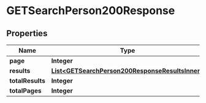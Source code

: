 

# GETSearchPerson200Response


## Properties

| Name | Type | Description | Notes |
|------------ | ------------- | ------------- | -------------|
|**page** | **Integer** |  |  [optional] |
|**results** | [**List&lt;GETSearchPerson200ResponseResultsInner&gt;**](GETSearchPerson200ResponseResultsInner.md) |  |  [optional] |
|**totalResults** | **Integer** |  |  [optional] |
|**totalPages** | **Integer** |  |  [optional] |



